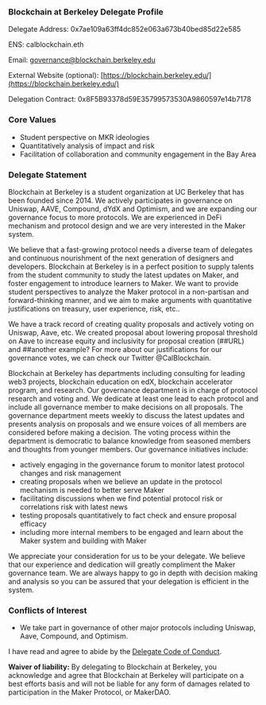 ### Blockchain at Berkeley Delegate Profile

Delegate Address: 0x7ae109a63ff4dc852e063a673b40bed85d22e585

ENS: calblockchain.eth

Email: governance@blockchain.berkeley.edu

External Website (optional): [https://blockchain.berkeley.edu/](https://blockchain.berkeley.edu/)

Delegation Contract: 0x8F5B93378d59E35799573530A9860597e14b7178

### Core Values

- Student perspective on MKR ideologies
- Quantitatively analysis of impact and risk
- Facilitation of collaboration and community engagement in the Bay Area

### Delegate Statement

Blockchain at Berkeley is a student organization at UC Berkeley  that has been founded since 2014. We actively participates in governance on Uniswap, AAVE, Compound, dYdX and Optimism, and we are expanding our governance focus to more protocols. We are experienced in DeFi mechanism and protocol design and we are very interested in the Maker system. 

We believe that a fast-growing protocol needs a diverse team of delegates and continuous nourishment of the next generation of designers and developers. Blockchain at Berkeley is in a perfect position to supply talents from the student community to study the latest updates on Maker, and foster engagement to introduce learners to Maker. We want to provide student perspectives to analyze the Maker protocol in a non-partisan and forward-thinking manner, and we aim to make arguments with quantitative justifications on treasury, user experience, risk, etc.. 

We have a track record of creating quality proposals and actively voting on Uniswap, Aave, etc. We created proposal about lowering proposal threshold on Aave to increase equity and inclusivity for proposal creation (##URL) and ##another example? For more about our justifications for our governance votes, we can check our Twitter @CalBlockchain. 

Blockchain at Berkeley has departments including consulting for leading web3 projects, blockchain education on edX, blockchain accelerator program, and research. Our governance department is in charge of protocol research and voting and. We dedicate at least one lead to each protocol and include all governance member to make decisions on all proposals. The governance department meets weekly to discuss the latest updates and presents analysis on proposals and we ensure voices of all members are considered before making a decision. The voting process within the department is democratic to balance knowledge from seasoned members and thoughts from younger members. Our governance initiatives include: 

- actively engaging in the governance forum to monitor latest protocol changes and risk management
- creating proposals when we believe an update in the protocol mechanism is needed to better serve Maker
- facilitating discussions when we find potential protocol risk or correlations risk with latest news
- testing proposals quantitatively to fact check and ensure proposal efficacy
- including more internal members to be engaged and learn about the Maker system and building with Maker

We appreciate your consideration for us to be your delegate. We believe that our experience and dedication will greatly compliment the Maker governance team. We are always happy to go in depth with decision making and analysis so you can be assured that your delegation is efficient in the system. 

### Conflicts of Interest

- We take part in governance of other major protocols including Uniswap, Aave, Compound, and Optimism.

I have read and agree to abide by the [Delegate Code of Conduct](https://manual.makerdao.com/governance/what-is-delegation/delegates-code).

**Waiver of liability:** By delegating to Blockchain at Berkeley, you acknowledge and agree that Blockchain at Berkeley will participate on a best efforts basis and will not be liable for any form of damages related to participation in the Maker Protocol, or MakerDAO.
